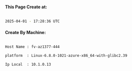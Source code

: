 
   
#### This Page Create at:

```bash

2025-04-01 - 17:28:36 UTC

```

#### Create By Machine:

```bash

Host Name : fv-az1377-444

platform  : Linux-6.8.0-1021-azure-x86_64-with-glibc2.39

Ip Local  : 10.1.0.13

```


